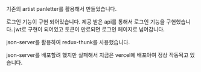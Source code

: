 기존의 artist panletter를 활용해서 만들었습니다.

로그인 기능이 구현 되어있습니다.
제공 받은 api를 통해서 로그인 기능을 구현했습니다.
jwt로 구현이 되어있고 토큰이 만료되면 로그인 페이지로 넘어갑니다.

json-server를 활용하여 redux-thunk를 사용했습니다.

json-server를 배포할려 했지만 실패해서 지금은 vercel에 배포아여 정상 작동됙고 있습니다.
